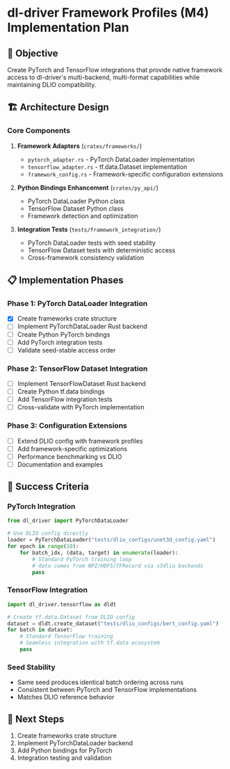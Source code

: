 # dl-driver Framework Profiles (M4) Implementation Plan

## 🎯 Objective
Create PyTorch and TensorFlow integrations that provide native framework access to dl-driver's multi-backend, multi-format capabilities while maintaining DLIO compatibility.

## 🏗️ Architecture Design

### Core Components
1. **Framework Adapters** (`crates/frameworks/`)
   - `pytorch_adapter.rs` - PyTorch DataLoader implementation
   - `tensorflow_adapter.rs` - tf.data.Dataset implementation
   - `framework_config.rs` - Framework-specific configuration extensions

2. **Python Bindings Enhancement** (`crates/py_api/`)
   - PyTorch DataLoader Python class
   - TensorFlow Dataset Python class
   - Framework detection and optimization

3. **Integration Tests** (`tests/framework_integration/`)
   - PyTorch DataLoader tests with seed stability
   - TensorFlow Dataset tests with deterministic access
   - Cross-framework consistency validation

## 📋 Implementation Phases

### Phase 1: PyTorch DataLoader Integration
- [x] Create frameworks crate structure
- [ ] Implement PyTorchDataLoader Rust backend
- [ ] Create Python PyTorch bindings
- [ ] Add PyTorch integration tests
- [ ] Validate seed-stable access order

### Phase 2: TensorFlow Dataset Integration  
- [ ] Implement TensorFlowDataset Rust backend
- [ ] Create Python tf.data bindings
- [ ] Add TensorFlow integration tests
- [ ] Cross-validate with PyTorch implementation

### Phase 3: Configuration Extensions
- [ ] Extend DLIO config with framework profiles
- [ ] Add framework-specific optimizations
- [ ] Performance benchmarking vs DLIO
- [ ] Documentation and examples

## 🎯 Success Criteria

### PyTorch Integration
```python
from dl_driver import PyTorchDataLoader

# Use DLIO config directly
loader = PyTorchDataLoader("tests/dlio_configs/unet3d_config.yaml")
for epoch in range(10):
    for batch_idx, (data, target) in enumerate(loader):
        # Standard PyTorch training loop
        # data comes from NPZ/HDF5/TFRecord via s3dlio backends
        pass
```

### TensorFlow Integration
```python
import dl_driver.tensorflow as dldt

# Create tf.data.Dataset from DLIO config
dataset = dldt.create_dataset("tests/dlio_configs/bert_config.yaml")
for batch in dataset:
    # Standard TensorFlow training
    # Seamless integration with tf.data ecosystem
    pass
```

### Seed Stability
- Same seed produces identical batch ordering across runs
- Consistent between PyTorch and TensorFlow implementations
- Matches DLIO reference behavior

## 🚀 Next Steps
1. Create frameworks crate structure
2. Implement PyTorchDataLoader backend
3. Add Python bindings for PyTorch
4. Integration testing and validation
